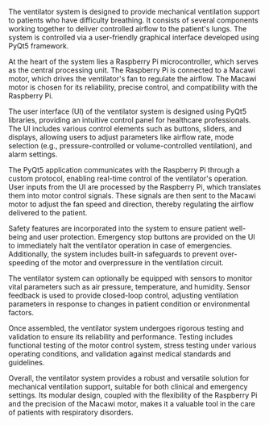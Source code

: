 The ventilator system is designed to provide mechanical ventilation support to patients who have difficulty breathing. It consists of several components working together to deliver controlled airflow to the patient's lungs. The system is controlled via a user-friendly graphical interface developed using PyQt5 framework.

At the heart of the system lies a Raspberry Pi microcontroller, which serves as the central processing unit. The Raspberry Pi is connected to a Macawi motor, which drives the ventilator's fan to regulate the airflow. The Macawi motor is chosen for its reliability, precise control, and compatibility with the Raspberry Pi.

The user interface (UI) of the ventilator system is designed using PyQt5 libraries, providing an intuitive control panel for healthcare professionals. The UI includes various control elements such as buttons, sliders, and displays, allowing users to adjust parameters like airflow rate, mode selection (e.g., pressure-controlled or volume-controlled ventilation), and alarm settings.

The PyQt5 application communicates with the Raspberry Pi through a custom protocol, enabling real-time control of the ventilator's operation. User inputs from the UI are processed by the Raspberry Pi, which translates them into motor control signals. These signals are then sent to the Macawi motor to adjust the fan speed and direction, thereby regulating the airflow delivered to the patient.

Safety features are incorporated into the system to ensure patient well-being and user protection. Emergency stop buttons are provided on the UI to immediately halt the ventilator operation in case of emergencies. Additionally, the system includes built-in safeguards to prevent over-speeding of the motor and overpressure in the ventilation circuit.

The ventilator system can optionally be equipped with sensors to monitor vital parameters such as air pressure, temperature, and humidity. Sensor feedback is used to provide closed-loop control, adjusting ventilation parameters in response to changes in patient condition or environmental factors.

Once assembled, the ventilator system undergoes rigorous testing and validation to ensure its reliability and performance. Testing includes functional testing of the motor control system, stress testing under various operating conditions, and validation against medical standards and guidelines.

Overall, the ventilator system provides a robust and versatile solution for mechanical ventilation support, suitable for both clinical and emergency settings. Its modular design, coupled with the flexibility of the Raspberry Pi and the precision of the Macawi motor, makes it a valuable tool in the care of patients with respiratory disorders.

